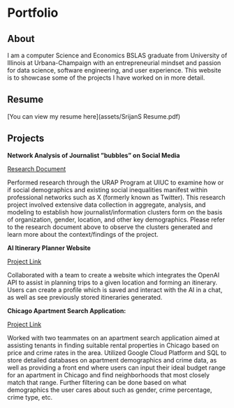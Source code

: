 # Portfolio


## About
I am a computer Science and Economics BSLAS graduate from University of Illinois at Urbana-Champaign with an entrepreneurial mindset and passion for data science, software engineering, and user experience. This website is to showcase some of the projects I have worked on in more detail.

## Resume

[You can view my resume here](assets/SrijanS Resume.pdf)

## Projects
**Network Analysis of Journalist ”bubbles” on Social Media**

[Research Document](assets/JNetworks.pdf)

Performed research through the URAP Program at UIUC to examine how or if social demographics and existing social inequalities manifest within professional networks such as X (formerly known as Twitter). This research project involved extensive data collection in aggregate, analysis, and modeling to establish how journalist/information clusters form on the basis of organization, gender, location, and other key demographics. Please refer to the research document above to observe the clusters generated and learn more about the context/findings of the project.

**AI Itinerary Planner Website**

[Project Link](https://github.com/Xcool1/course-project-chatbot)

Collaborated with a team to create a website which integrates the OpenAI API to assist in planning trips to a given location and forming an itinerary. Users can create a profile which is saved and interact with the AI in a chat, as well as see previously stored itineraries generated.

**Chicago Apartment Search Application:**

[Project Link](https://github.com/cs411-alawini/sp24-cs411-team111-team111)

Worked with two teammates on an apartment search application aimed at assisting tenants in finding suitable rental properties in Chicago based on price and crime rates in the area. Utilized Google Cloud Platform and SQL to store detailed databases on apartment demographics and crime data, as well as providing a front end where users can input their ideal budget range for an apartment in Chicago and find neighborhoods that most closely match that range. Further filtering can be done based on what demographics the user cares about such as gender, crime percentage, crime type, etc. 
